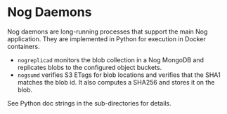 # Nog Daemons

Nog daemons are long-running processes that support the main Nog application.
They are implemented in Python for execution in Docker containers.

 - `nogreplicad` monitors the blob collection in a Nog MongoDB and replicates
   blobs to the configured object buckets.
 - `nogsumd` verifies S3 ETags for blob locations and verifies that the SHA1
   matches the blob id.  It also computes a SHA256 and stores it on the blob.

See Python doc strings in the sub-directories for details.
